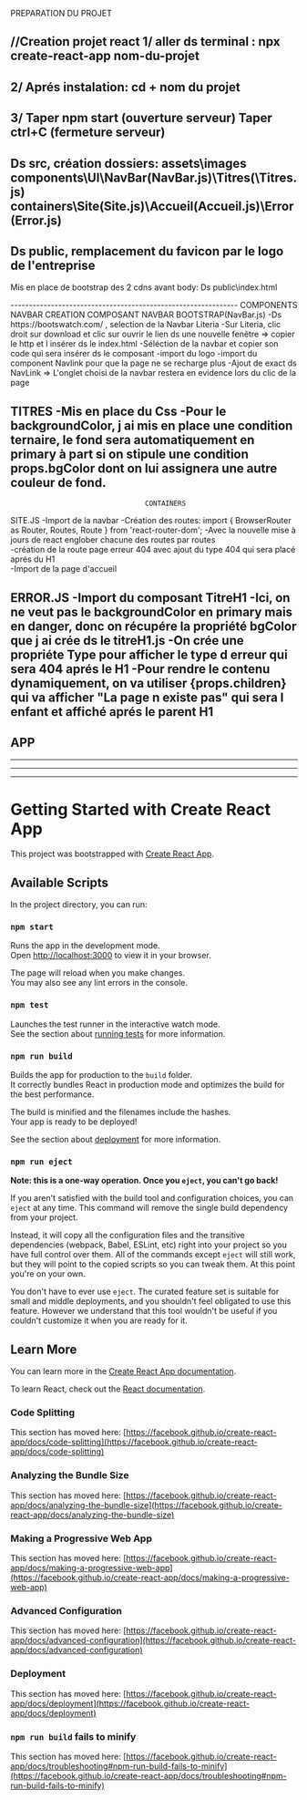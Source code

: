 PREPARATION DU PROJET

//Creation projet react
1/ aller ds terminal : npx create-react-app nom-du-projet
--------------------------------------------------------------
2/ Aprés instalation: cd + nom du projet
--------------------------------------------------------------
3/ Taper npm start  (ouverture serveur)
   Taper ctrl+C (fermeture serveur)
--------------------------------------------------------------
Ds src, création dossiers:
assets\images
components\UI\NavBar(NavBar.js)\Titres(\Titres.js)
containers\Site(Site.js)\Accueil(Accueil.js)\Error(Error.js)
--------------------------------------------------------------
Ds public, remplacement du favicon par le logo de l'entreprise
--------------------------------------------------------------
Mis en place de bootstrap des 2 cdns avant body:
Ds public\index.html 
<link href="https://cdn.jsdelivr.net/npm/bootstrap@5.3.0/dist/css/bootstrap.min.css" rel="stylesheet" integrity="sha384-9ndCyUaIbzAi2FUVXJi0CjmCapSmO7SnpJef0486qhLnuZ2cdeRhO02iuK6FUUVM" crossorigin="anonymous">
<script src="https://cdn.jsdelivr.net/npm/bootstrap@5.3.0/dist/js/bootstrap.bundle.min.js" integrity="sha384-geWF76RCwLtnZ8qwWowPQNguL3RmwHVBC9FhGdlKrxdiJJigb/j/68SIy3Te4Bkz" crossorigin="anonymous"></script>
--------------------------------------------------------------
                                     COMPONENTS
NAVBAR
CREATION COMPOSANT NAVBAR BOOTSTRAP(NavBar.js)
-Ds https://bootswatch.com/ , selection de la Navbar Literia
-Sur Literia, clic droit sur download et clic sur ouvrir le lien ds une nouvelle fenêtre => copier le http et l insérer ds le index.html
-Séléction de la navbar et copier son code qui sera insérer ds le composant
-import du logo
-import du component Navlink pour que la page ne se recharge plus
-Ajout de exact ds NavLink => L'onglet choisi de la navbar  restera en evidence lors du clic de la page

TITRES
-Mis en place du Css
-Pour le backgroundColor, j ai mis en place une condition ternaire, le fond sera automatiquement en primary à part si on stipule une condition props.bgColor dont on lui assignera une autre couleur de fond.
--------------------------------------------------------------
                                     CONTAINERS
SITE.JS
-Import de la navbar
-Création des routes:  import { BrowserRouter as Router, Routes, Route } from 'react-router-dom';
  -Avec la nouvelle mise à jours de react englober chacune des routes par routes   
  -création de la route page erreur 404 avec ajout du type 404 qui sera placé aprés du H1  
-Import de la page d'accueil


ERROR.JS
-Import du composant TitreH1
-Ici, on ne veut pas le backgroundColor en primary mais en danger, donc on récupére la propriété bgColor que j ai crée ds le titreH1.js
-On crée une propriéte Type pour afficher le type d erreur qui sera 404 aprés le H1
-Pour rendre le contenu dynamiquement, on va utiliser  {props.children} qui va afficher "La page n existe pas" qui sera l enfant et affiché aprés le parent H1
--------------------------------------------------------------
APP
--------------------------------------------------------------
--------------------------------------------------------------
--------------------------------------------------------------
--------------------------------------------------------------




# Getting Started with Create React App

This project was bootstrapped with [Create React App](https://github.com/facebook/create-react-app).

## Available Scripts

In the project directory, you can run:

### `npm start`

Runs the app in the development mode.\
Open [http://localhost:3000](http://localhost:3000) to view it in your browser.

The page will reload when you make changes.\
You may also see any lint errors in the console.

### `npm test`

Launches the test runner in the interactive watch mode.\
See the section about [running tests](https://facebook.github.io/create-react-app/docs/running-tests) for more information.

### `npm run build`

Builds the app for production to the `build` folder.\
It correctly bundles React in production mode and optimizes the build for the best performance.

The build is minified and the filenames include the hashes.\
Your app is ready to be deployed!

See the section about [deployment](https://facebook.github.io/create-react-app/docs/deployment) for more information.

### `npm run eject`

**Note: this is a one-way operation. Once you `eject`, you can't go back!**

If you aren't satisfied with the build tool and configuration choices, you can `eject` at any time. This command will remove the single build dependency from your project.

Instead, it will copy all the configuration files and the transitive dependencies (webpack, Babel, ESLint, etc) right into your project so you have full control over them. All of the commands except `eject` will still work, but they will point to the copied scripts so you can tweak them. At this point you're on your own.

You don't have to ever use `eject`. The curated feature set is suitable for small and middle deployments, and you shouldn't feel obligated to use this feature. However we understand that this tool wouldn't be useful if you couldn't customize it when you are ready for it.

## Learn More

You can learn more in the [Create React App documentation](https://facebook.github.io/create-react-app/docs/getting-started).

To learn React, check out the [React documentation](https://reactjs.org/).

### Code Splitting

This section has moved here: [https://facebook.github.io/create-react-app/docs/code-splitting](https://facebook.github.io/create-react-app/docs/code-splitting)

### Analyzing the Bundle Size

This section has moved here: [https://facebook.github.io/create-react-app/docs/analyzing-the-bundle-size](https://facebook.github.io/create-react-app/docs/analyzing-the-bundle-size)

### Making a Progressive Web App

This section has moved here: [https://facebook.github.io/create-react-app/docs/making-a-progressive-web-app](https://facebook.github.io/create-react-app/docs/making-a-progressive-web-app)

### Advanced Configuration

This section has moved here: [https://facebook.github.io/create-react-app/docs/advanced-configuration](https://facebook.github.io/create-react-app/docs/advanced-configuration)

### Deployment

This section has moved here: [https://facebook.github.io/create-react-app/docs/deployment](https://facebook.github.io/create-react-app/docs/deployment)

### `npm run build` fails to minify

This section has moved here: [https://facebook.github.io/create-react-app/docs/troubleshooting#npm-run-build-fails-to-minify](https://facebook.github.io/create-react-app/docs/troubleshooting#npm-run-build-fails-to-minify)
